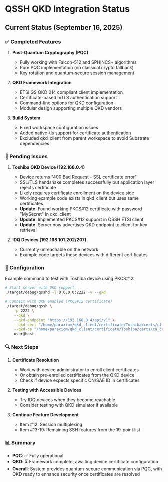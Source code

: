# QSSH QKD Integration Status

## Current Status (September 16, 2025)

### ✅ Completed Features

1. **Post-Quantum Cryptography (PQC)**
   - Fully working with Falcon-512 and SPHINCS+ algorithms
   - Pure PQC implementation (no classical crypto fallback)
   - Key rotation and quantum-secure session management

2. **QKD Framework Integration**
   - ETSI GS QKD 014 compliant client implementation
   - Certificate-based mTLS authentication support
   - Command-line options for QKD configuration
   - Modular design supporting multiple QKD vendors

3. **Build System**
   - Fixed workspace configuration issues
   - Added native-tls support for certificate authentication
   - Excluded qkd_client from parent workspace to avoid Substrate dependencies

### 🚧 Pending Issues

1. **Toshiba QKD Device (192.168.0.4)**
   - Device returns "400 Bad Request - SSL certificate error"
   - SSL/TLS handshake completes successfully but application layer rejects certificate
   - Likely requires certificate enrollment on the device side
   - Working example code exists in qkd_client but uses same certificates
   - **Update**: Found working PKCS#12 certificate with password "MySecret" in qkd_client
   - **Update**: Implemented PKCS#12 support in QSSH ETSI client
   - **Update**: Server now advertises QKD endpoint to client for key retrieval

2. **IDQ Devices (192.168.101.202/207)**
   - Currently unreachable on the network
   - Example code targets these devices with different certificates

### 📝 Configuration

Example command to test with Toshiba device using PKCS#12:
```bash
# Start server with QKD support
./target/debug/qsshd -l 0.0.0.0:2222 -v --qkd

# Connect with QKD enabled (PKCS#12 certificate)
./target/debug/qssh \
    -p 2222 \
    --qkd \
    --qkd-endpoint "https://192.168.0.4/api/v1" \
    --qkd-cert "/home/paraxiom/qkd_client/certificate/Toshiba/certs/client_alice.p12" \
    --qkd-ca "/home/paraxiom/qkd_client/certificate/Toshiba/certs/ca_crt.pem" \
    user@host
```

### 🔍 Next Steps

1. **Certificate Resolution**
   - Work with device administrator to enroll client certificates
   - Or obtain pre-enrolled certificates from the QKD device
   - Check if device expects specific CN/SAE ID in certificates

2. **Testing with Accessible Devices**
   - Try IDQ devices when they become reachable
   - Consider testing with QKD simulator if available

3. **Continue Feature Development**
   - Item #12: Session multiplexing
   - Item #13-19: Remaining SSH features from the 19-point list

### 📊 Summary

- **PQC**: ✅ Fully operational
- **QKD**: ⏳ Framework complete, awaiting device certificate configuration
- **Overall**: System provides quantum-secure communication via PQC, with QKD ready to enhance security once certificates are resolved